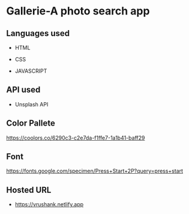 # Gallerie-A photo search app

## Languages used


- HTML

- CSS

- JAVASCRIPT

## API used

- Unsplash API

## Color Pallete
https://coolors.co/6290c3-c2e7da-f1ffe7-1a1b41-baff29

## Font
https://fonts.google.com/specimen/Press+Start+2P?query=press+start

## Hosted URL
- https://vrushank.netlify.app